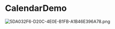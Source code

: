 # CalendarDemo
![5DA032F6-D20C-4E0E-B1FB-A1B46E396A78.png](https://ooo.0o0.ooo/2016/09/01/57c7eb950c49a.png)
